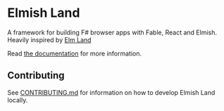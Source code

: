 # Elmish Land

A framework for building F# browser apps with Fable, React and Elmish. Heavily inspired by [Elm Land](https://elm.land)

Read [the documentation](https://elmish.land) for more information.

## Contributing

See [CONTRIBUTING.md](CONTRIBUTING.md) for information on how to develop Elmish Land locally.
